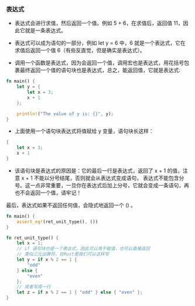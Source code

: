 ### 表达式

- 表达式会进行求值，然后返回一个值。例如 5 + 6，在求值后，返回值 11，因此它就是一条表达式。

- 表达式可以成为语句的一部分，例如 let y = 6 中，6 就是一个表达式，它在求值后返回一个值 6（有些反直觉，但是确实是表达式）。

- 调用一个函数是表达式，因为会返回一个值，调用宏也是表达式，用花括号包裹最终返回一个值的语句块也是表达式，总之，能返回值，它就是表达式:

```rust
fn main() {
    let y = {
        let x = 3;
        x + 1
    };

    println!("The value of y is: {}", y);
}
```
- 上面使用一个语句块表达式将值赋给 y 变量，语句块长这样：
```rust
{
    let x = 3;
    x + 1
}
```
- 该语句块是表达式的原因是：它的最后一行是表达式，返回了 x + 1 的值，注意 x + 1 不能以分号结尾，否则就会从表达式变成语句， 表达式不能包含分号。这一点非常重要，一旦你在表达式后加上分号，它就会变成一条语句，再也不会返回一个值，请牢记！

最后，表达式如果不返回任何值，会隐式地返回一个 () 。

```rust
fn main() {
    assert_eq!(ret_unit_type(), ())
}

fn ret_unit_type() {
    let x = 1;
    // if 语句块也是一个表达式，因此可以用于赋值，也可以直接返回
    // 类似三元运算符，在Rust里我们可以这样写
    let y = if x % 2 == 1 {
        "odd"
    } else {
        "even"
    };
    // 或者写成一行
    let z = if x % 2 == 1 { "odd" } else { "even" };
}
```
